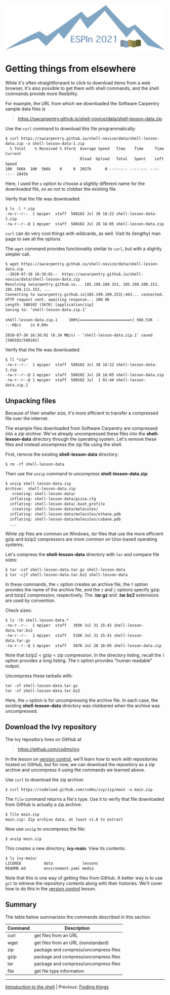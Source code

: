 ![Ivy logo](https://raw.githubusercontent.com/csdms/ivy/main/media/logo.png)

# Getting things from elsewhere

While it's often straightforward to click to download items from a web browser,
it's also possible to get them with shell commands,
and the shell commands provide more flexibility.

For example,
the URL from which we downloaded the Software Carpentry sample data files is

> https://swcarpentry.github.io/shell-novice/data/shell-lesson-data.zip

Use the `curl` command to download this file programmatically:
```
$ curl https://swcarpentry.github.io/shell-novice/data/shell-lesson-data.zip -o shell-lesson-data-1.zip
  % Total    % Received % Xferd  Average Speed   Time    Time     Time  Current
                                 Dload  Upload   Total   Spent    Left  Speed
100  566k  100  566k    0     0  2037k      0 --:--:-- --:--:-- --:--:-- 2045k
```
Here, I used the `o` option to choose a slightly different name
for the downloaded file,
so as not to clobber the existing file.

Verify that the file was downloaded:
```
$ ls -l *.zip
-rw-r--r--  1 mpiper  staff  580102 Jul 30 16:22 shell-lesson-data-1.zip
-rw-r--r--@ 1 mpiper  staff  580102 Jul 28 16:05 shell-lesson-data.zip
```

`curl` can do very cool things with wildcards, as well.
Visit its (lengthy) man page to see all the options.

The `wget` command provides functionality similar to `curl`,
but with a slightly simpler call.
```
$ wget https://swcarpentry.github.io/shell-novice/data/shell-lesson-data.zip
--2020-07-30 16:36:01--  https://swcarpentry.github.io/shell-novice/data/shell-lesson-data.zip
Resolving swcarpentry.github.io... 185.199.109.153, 185.199.108.153, 185.199.111.153, ...
Connecting to swcarpentry.github.io|185.199.109.153|:443... connected.
HTTP request sent, awaiting response... 200 OK
Length: 580102 (567K) [application/zip]
Saving to: ‘shell-lesson-data.zip.1’

shell-lesson-data.zip.1     100%[======================>] 566.51K  --.-KB/s    in 0.09s

2020-07-30 16:36:01 (6.34 MB/s) - ‘shell-lesson-data.zip.1’ saved [580102/580102]
```

Verify that the file was downloaded:
```
$ ll *zip*
-rw-r--r--  1 mpiper  staff  580102 Jul 30 16:22 shell-lesson-data-1.zip
-rw-r--r--@ 1 mpiper  staff  580102 Jul 28 16:05 shell-lesson-data.zip
-rw-r--r--@ 1 mpiper  staff  580102 Jul  1 01:44 shell-lesson-data.zip.1
```


## Unpacking files

Because of their smaller size,
it's more efficient to transfer a compressed file over the internet.

The example files downloaded from Software Carpentry
are compressed into a *zip archive*.
We've already uncompressed these files into the **shell-lesson-data** directory
through the operating system.
Let's remove these files and instead uncompress the zip file using the shell.

First, remove the existing **shell-lesson-data** directory:
```
$ rm -rf shell-lesson-data
```
Then use the `unzip` command to uncompress **shell-lesson-data.zip**:
```
$ unzip shell-lesson-data.zip
Archive:  shell-lesson-data.zip
   creating: shell-lesson-data/
  inflating: shell-lesson-data/pizza.cfg
  inflating: shell-lesson-data/.bash_profile
   creating: shell-lesson-data/molecules/
  inflating: shell-lesson-data/molecules/ethane.pdb
  inflating: shell-lesson-data/molecules/cubane.pdb
  ...
```

While zip files are common on Windows,
*tar* files that use the more efficient gzip and bzip2 compressors
are more common on Unix-based operating systems.

Let's compress the **shell-lesson-data** directory
with `tar` and compare file sizes:
```
$ tar -czf shell-lesson-data.tar.gz shell-lesson-data
$ tar -cjf shell-lesson-data.tar.bz2 shell-lesson-data
```
In these commands,
the `c` option creates an archive file,
the `f` option provides the name of the archive file,
and the `z` and `j` options specify gzip and bzip2 compression, respectively.
The **.tar.gz** and **.tar.bz2** extensions are used by convention.

Check sizes:
```
$ ls -lh shell-lesson-data.*
-rw-r--r--  1 mpiper  staff   393K Jul 31 15:42 shell-lesson-data.tar.bz2
-rw-r--r--  1 mpiper  staff   518K Jul 31 15:41 shell-lesson-data.tar.gz
-rw-r--r--@ 1 mpiper  staff   567K Jul 28 16:05 shell-lesson-data.zip
```
Note that bzip2 < gzip < zip compression.
In the directory listing, recall the `l` option provides a long listing.
The `h` option provides "human readable" output.

Uncompress these tarballs with:
```
tar -xf shell-lesson-data.tar.gz
tar -xf shell-lesson-data.tar.bz2
```
Here, the `x` option is for uncompressing the archive file.
In each case,
the existing **shell-lesson-data** directory was clobbered
when the archive was uncompressed.


## Download the Ivy repository

The Ivy repository lives on GitHub at

> https://github.com/csdms/ivy

In the lesson on [version control](../git/index.md),
we'll learn how to work with repositories hosted on GitHub,
but for now,
we can download the repository as a zip archive
and uncompress it using the commands we learned above.

Use `curl` to download the zip archive:
```
$ curl https://codeload.github.com/csdms/ivy/zip/main -o main.zip
```

The `file` command returns a file's type.
Use it to verify that file downloaded from GitHub
is actually a zip archive:
```
$ file main.zip
main.zip: Zip archive data, at least v1.0 to extract
```

Now use `unzip` to uncompress the file:
```
$ unzip main.zip
```
This creates a new directory, **ivy-main**.
View its contents:
```
$ ls ivy-main/
LICENSE          data             lessons
README.md        environment.yaml media
```

Note that this is one way of getting files from GitHub.
A better way is to use `git` to retrieve the repository contents
along with their histories.
We'll cover how to do this in the [version control](../git/index.md) lesson.


## Summary

The table below summarizes the commands described in this section.

| Command  | Description
| -------- | -----------
| curl     | get files from an URL
| wget     | get files from an URL (nonstandard)
| zip      | package and compress/uncompress files
| gzip     | package and compress/uncompress files
| tar      | package and compress/uncompress files
| file     | get file type information

___

[Introduction to the shell](./index.md) |
Previous: [Finding things](./finding-things.md)
